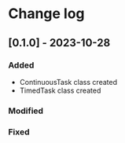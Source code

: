 # Change log

## [0.1.0] - 2023-10-28
### Added
- ContinuousTask class created
- TimedTask class created

### Modified

### Fixed